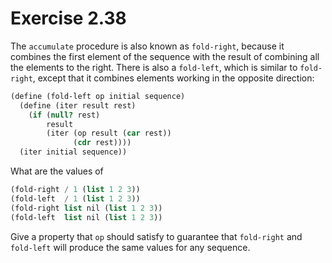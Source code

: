 # Exercise 2.38

The `accumulate` procedure is also known as `fold-right`, because it combines
the first element of the sequence with the result of combining all the elements
to the right. There is also a `fold-left`, which is similar to `fold-right`,
except that it combines elements working in the opposite direction:

```scheme
(define (fold-left op initial sequence)
  (define (iter result rest)
    (if (null? rest)
        result
        (iter (op result (car rest))
              (cdr rest))))
  (iter initial sequence))
```

What are the values of

```scheme
(fold-right / 1 (list 1 2 3))
(fold-left  / 1 (list 1 2 3))
(fold-right list nil (list 1 2 3))
(fold-left  list nil (list 1 2 3))
```

Give a property that `op` should satisfy to guarantee that `fold-right` and
`fold-left` will produce the same values for any sequence.
